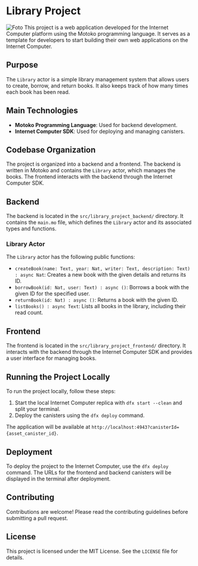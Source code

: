 # Library Project
![Foto](https://i.hizliresim.com/11thexk.png)
This project is a web application developed for the Internet Computer platform using the Motoko programming language. It serves as a template for developers to start building their own web applications on the Internet Computer.

## Purpose

The `Library` actor is a simple library management system that allows users to create, borrow, and return books. It also keeps track of how many times each book has been read.

## Main Technologies

- **Motoko Programming Language**: Used for backend development.
- **Internet Computer SDK**: Used for deploying and managing canisters.

## Codebase Organization

The project is organized into a backend and a frontend. The backend is written in Motoko and contains the `Library` actor, which manages the books. The frontend interacts with the backend through the Internet Computer SDK.

## Backend

The backend is located in the `src/library_project_backend/` directory. It contains the `main.mo` file, which defines the `Library` actor and its associated types and functions.

### Library Actor

The `Library` actor has the following public functions:

- `createBook(name: Text, year: Nat, writer: Text, description: Text) : async Nat`: Creates a new book with the given details and returns its ID.
- `borrowBook(id: Nat, user: Text) : async ()`: Borrows a book with the given ID for the specified user.
- `returnBook(id: Nat) : async ()`: Returns a book with the given ID.
- `listBooks() : async Text`: Lists all books in the library, including their read count.

## Frontend

The frontend is located in the `src/library_project_frontend/` directory. It interacts with the backend through the Internet Computer SDK and provides a user interface for managing books.

## Running the Project Locally

To run the project locally, follow these steps:

1. Start the local Internet Computer replica with `dfx start --clean` and split your terminal.
2. Deploy the canisters using the `dfx deploy` command.

The application will be available at `http://localhost:4943?canisterId={asset_canister_id}`.

## Deployment

To deploy the project to the Internet Computer, use the `dfx deploy` command. The URLs for the frontend and backend canisters will be displayed in the terminal after deployment.

## Contributing

Contributions are welcome! Please read the contributing guidelines before submitting a pull request.

## License

This project is licensed under the MIT License. See the `LICENSE` file for details.
